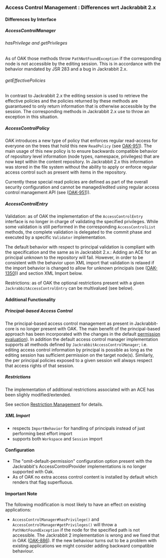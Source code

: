 <!--
   Licensed to the Apache Software Foundation (ASF) under one or more
   contributor license agreements.  See the NOTICE file distributed with
   this work for additional information regarding copyright ownership.
   The ASF licenses this file to You under the Apache License, Version 2.0
   (the "License"); you may not use this file except in compliance with
   the License.  You may obtain a copy of the License at

       http://www.apache.org/licenses/LICENSE-2.0

   Unless required by applicable law or agreed to in writing, software
   distributed under the License is distributed on an "AS IS" BASIS,
   WITHOUT WARRANTIES OR CONDITIONS OF ANY KIND, either express or implied.
   See the License for the specific language governing permissions and
   limitations under the License.
  -->
### Access Control Management : Differences wrt Jackrabbit 2.x

#### Differences by Interface

##### AccessControlManager
###### hasPrivilege and getPrivileges
As of OAK those methods throw `PathNotFoundException` if the corresponding node
is not accessible by the editing session. This is in accordance with the behavior
mandated by JSR 283 and a bug in Jackrabbit 2.x.

###### getEffectivePolicies
In contrast to Jackrabbit 2.x the editing session is used to retrieve the effective
policies and the policies returned by these methods are guarantueed to only return
information that is otherwise accessible by the session. The corresponding methods
in Jackrabbit 2.x use to throw an  exception in this situation.

##### AccessControlPolicy
OAK introduces a new type of policy that enforces regular read-access for everyone
on the trees that hold this new `ReadPolicy` (see [OAK-951]). The main usage of this new policy
is to ensure backwards compatible behavior of repository level information (node
types, namespace, privileges) that are now kept within the content repository.
In Jackrabbit 2.x this information was stored in the file system without the
ability to apply or enforce regular access control such as present with items in
the repository.

Currently these special read policies are defined as part of the overall security
configuration and cannot be managed/edited using regular access control management
API (see ([OAK-951](https://issues.apache.org/jira/browse/OAK-951))).

##### AccessControlEntry
Validation: as of OAK the implementation of the `AccessControlEntry` interface is
no longer in charge of validating the specified privileges. While some validation
is still performed in the corresponding `AccessControlList` methods, the complete
validation is delegated to the commit phase and executed by a specific `Validator`
implementation.

The default behavior with respect to principal validation is compliant with the
specification and the same as in Jackrabbit 2.x.: Adding an ACE for an principal
unknown to the repository will fail. However, in order to be consistent
with the behavior upon XML import that validation is relaxed if the import 
behavior is changed to allow for unknown principals (see ([OAK-1350](https://issues.apache.org/jira/browse/OAK-1350))) 
and section XML Import below.

Restrictions: as of OAK the optional restrictions present with a given
`JackrabbitAccessControlEntry` can be multivalued (see below).

#### Additional Functionality

##### Principal-based Access Control
The principal-based access control management as present in Jackrabbit-core is no
longer present with OAK. The main benefit of the principal-based approach has been
incorporated with the changes in the default [permission evaluation](differences_permissions.html)).
In addition the default access control manager implementation supports all methods
defined by `JackrabbitAccessControlManager`; i.e. editing access control information
by principal is possible as long as the editing session has sufficient permission
on the target node(s). Similarly, the per principal policies exposed to a given
session will always respect that access rights of that session.

##### Restrictions
The implementation of additional restrictions associated with an ACE has been 
slighly modified/extended.

See section [Restriction Management](../authorization/restriction.html) for details. 

##### XML Import

* respects `ImportBehavior` for handling of principals instead of just performing best effort import
* supports both `Workspace` and `Session` import

#### Configuration

- The "omit-default-permission" configuration option present with the Jackrabbit's AccessControlProvider implementations is no longer supported with Oak.
- As of OAK no extra access control content is installed by default which renders that flag superfluous.

#### Important Note

The following modification is most likely to have an effect on existing applications:

- `AccessControlManager#hasPrivilege()` and `AccessControlManager#getPrivileges()` will throw a
  `PathNotFoundException` if the node for the specified path is not accessible. The Jackrabbit 2
  implementation is wrong and we fixed that in OAK ([OAK-886](https://issues.apache.org/jira/browse/OAK-886)).
  If the new behaviour turns out to be a problem with existing applications we might consider
  adding backward compatible behaviour.

<!-- hidden references -->
[OAK-951]: https://issues.apache.org/jira/browse/OAK-951
[ImportBehavior]: /oak/docs/apidocs/org/apache/jackrabbit/oak/spi/xml/ImportBehavior.html
